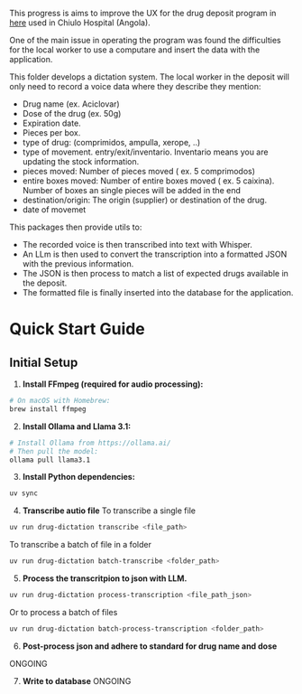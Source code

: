 This progress is aims to improve the UX for the drug deposit program in [here](https://github.com/francescocarpanese/stock_management) used in Chiulo Hospital (Angola).

One of the main issue in operating the program was found the difficulties for the local worker to use a computare and insert the data with the application.

This folder develops a dictation system. The local worker in the deposit will only need to record a voice data where they describe they mention: 
- Drug name (ex. Aciclovar)
- Dose of the drug (ex. 50g)
- Expiration date.
- Pieces per box.
- type of drug: (comprimidos, ampulla, xerope, ..)
- type of movement. entry/exit/inventario. Inventario means you are updating the stock information.
- pieces moved: Number of pieces moved ( ex. 5 comprimodos)
- entire boxes moved: Number of entire boxes moved ( ex. 5 caixina). Number of boxes an single pieces will be added in the end
- destination/origin: The origin (supplier) or destination of the drug.
- date of movemet

This packages then provide utils to: 
- The recorded voice is then transcribed into text with Whisper.
- An LLm is then used to convert the transcription into a formatted JSON with the previous information.
- The JSON is then process to match a list of expected drugs available in the deposit.
- The formatted file is finally inserted into the database for the application. 

# Quick Start Guide

## Initial Setup

1. **Install FFmpeg (required for audio processing):**
```bash
# On macOS with Homebrew:
brew install ffmpeg
```

2. **Install Ollama and Llama 3.1:**
```bash
# Install Ollama from https://ollama.ai/
# Then pull the model:
ollama pull llama3.1
```

3. **Install Python dependencies:**
```bash
uv sync
```


4. **Transcribe autio file**
To transcribe a single file 

```bash
uv run drug-dictation transcribe <file_path>
```

To transcribe a batch of file in a folder 
```bash
uv run drug-dictation batch-transcribe <folder_path>
```

5. **Process the transcritpion to json with LLM.**
```bash
uv run drug-dictation process-transcription <file_path_json>
```

Or to process a batch of files
```bash
uv run drug-dictation batch-process-transcription <folder_path>
```

6. **Post-process json and adhere to standard for drug name and dose**

ONGOING

7. **Write to database**
ONGOING

